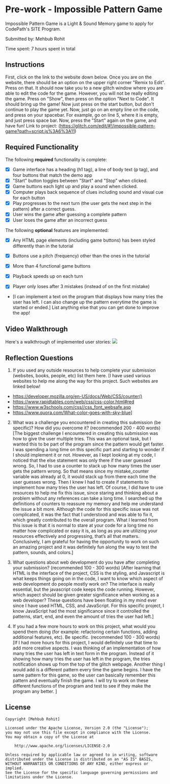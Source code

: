 # Pre-work - Impossible Pattern Game

Impossible Pattern Game is a Light & Sound Memory game to apply for CodePath's SITE Program. 

Submitted by: Mehbub Rohit

Time spent: 7 hours spent in total

## Instructions
First, click on the link to the website down below. Once you are on the website, there should be an option on the upper right corner "Remix to Edit". 
Press on that. It should now take you to a new glitch window where you are able to edit the code for the game. However, you will not be really editing the game.
Press on "Show", then press on the option "Next to Code". It should bring up the game! Now just press on the start button, but don't continue to 
play the game yet. Now, just go on an empty line on the code, and press on your spacebar. For example, go on line 5, where it is empty, and just press space bar. Now, press the "Start" again on the game, and have fun! 
Link to project: (https://glitch.com/edit/#!/impossible-pattern-game?path=script.js%3A6%3A11)

## Required Functionality

The following **required** functionality is complete:

* [x] Game interface has a heading (h1 tag), a line of body text (p tag), and four buttons that match the demo app
* [x] "Start" button toggles between "Start" and "Stop" when clicked. 
* [x] Game buttons each light up and play a sound when clicked. 
* [x] Computer plays back sequence of clues including sound and visual cue for each button
* [x] Play progresses to the next turn (the user gets the next step in the pattern) after a correct guess. 
* [x] User wins the game after guessing a complete pattern
* [x] User loses the game after an incorrect guess

The following **optional** features are implemented:

* [x] Any HTML page elements (including game buttons) has been styled differently than in the tutorial
* [x] Buttons use a pitch (frequency) other than the ones in the tutorial
* [x] More than 4 functional game buttons
* [x] Playback speeds up on each turn
* [x] Player only loses after 3 mistakes (instead of on the first mistake)


- [I can implement a text on the program that displays how many tries the user has left. I can also change up the pattern everytime the game is started or ended.] List anything else that you can get done to improve the app!

## Video Walkthrough

Here's a walkthrough of implemented user stories:
![](http://g.recordit.co/b3bpZREO0x.gif)


## Reflection Questions
1. If you used any outside resources to help complete your submission (websites, books, people, etc) list them here. 
[I have used various websites to help me along the way for this project. Such websites are linked below!
* https://developer.mozilla.org/en-US/docs/Web/CSS/counter()
* https://www.rapidtables.com/web/css/css-color.html#red
* https://www.w3schools.com/css//css_font_websafe.asp
* https://www.quora.com/What-color-goes-with-sky-blue]

2. What was a challenge you encountered in creating this submission (be specific)? How did you overcome it? (recommended 200 - 400 words) 
[The biggest challenge I encountered in creating this submission was how to give the user multiple tries. This was an optional task, but I wanted this to be part of the program since the pattern would get faster. I was spending a long time on this specific part and starting to wonder if I should implement it or not. However, as I kept looking at my code, I noticed that the else statement was only there if the user guessed wrong. So, I had to use a counter to stack up how many times the user gets the pattern wrong. So that means since my mistake_counter variable was already at 0, it would stack up from there each time the user guesses wrong. Then I knew I had to create if statements to implement how many tries the user has left. Of course, I did have to use resources to help me fix this issue, since staring and thinking about a problem without any references can take a long time. I searched up the definitions of counters to reassure my memory and help me understand the issue a bit more. Although the code for this specific issue was not complicated, it was the fact that I understood and was able to fix it, which greatly contributed to the overall program. What I learned from this issue is that it is normal to stare at your code for a long time no matter how complicated or easy it is, as long as you are utilizing your resources effectively and progressing, that’s all that matters. Conclusively, I am grateful for having the opportunity to work on such an amazing project and it was definitely fun along the way to test the pattern, sounds, and colors.]

3. What questions about web development do you have after completing your submission? (recommended 100 - 300 words) 
[After learning that HTML is the interface of the project, CSS is the styling, and Javascript is what keeps things going on in the code, I want to know which aspect of web development do people mostly work on? The interface is really essential, but the javascript code keeps the code running. However, which aspect should be given greater significance when working as a web developer? These questions have been floating in my mind ever since I have used HTML, CSS, and JavaScript. For this specific project, I know JavaScript had the most significance since it controlled the patterns, start, end, and even the amount of tries the user had left.]

4. If you had a few more hours to work on this project, what would you spend them doing (for example: refactoring certain functions, adding additional features, etc). Be specific. (recommended 100 - 300 words) 
[If I had more hours for this project, I would definitely use that time to add more creative aspects. I was thinking of an implementation of how many tries the user has left in text form in the program. Instead of it showing how many tries the user has left in the program, the tries notification shows up from the top of the glitch webpage. Another thing I would add is a different pattern every time the game begins. I have the same pattern for this game, so the user can basically remember this pattern and eventually finish the game. I will try to work on these different functions of the program and test to see if they make the program any better. ]



## License

    Copyright [Mehbub Rohit]

    Licensed under the Apache License, Version 2.0 (the "License");
    you may not use this file except in compliance with the License.
    You may obtain a copy of the License at

        http://www.apache.org/licenses/LICENSE-2.0

    Unless required by applicable law or agreed to in writing, software
    distributed under the License is distributed on an "AS IS" BASIS,
    WITHOUT WARRANTIES OR CONDITIONS OF ANY KIND, either express or implied.
    See the License for the specific language governing permissions and
    limitations under the License.

